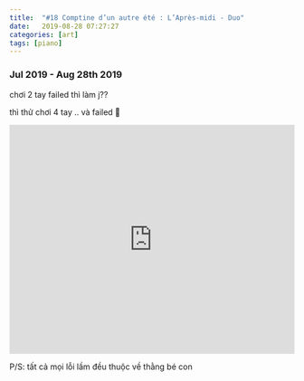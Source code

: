 ```yaml
---
title:  "#18 Comptine d’un autre été : L’Après-midi - Duo"
date:   2019-08-28 07:27:27
categories: [art]
tags: [piano]
---
```


### Jul 2019 - Aug 28th 2019

chơi 2 tay failed thì làm j??

thì thử chơi 4 tay .. và failed 🙁

<iframe style="overflow:hidden; width:100%; height:405px" src="https://www.youtube.com/embed/smpLfrpWSbg" frameborder="0" allow="accelerometer; autoplay; clipboard-write; encrypted-media; gyroscope; picture-in-picture" allowfullscreen></iframe>

P/S: tất cả mọi lỗi lầm đều thuộc về thằng bé con
